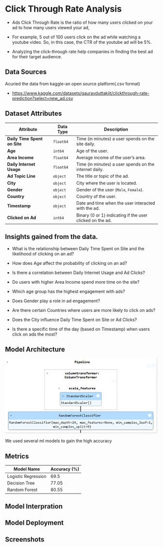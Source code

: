 
# Click Through Rate Analysis
- Ads Click Through Rate is the ratio of how many users clicked on your ad to how many users viewed your ad,

- For example, 5 out of 100 users click on the ad while watching a youtube video. So, in this case, the CTR of the youtube ad will be 5%.

- Analyzing the click-through rate help companies in finding the best ad for their target audience.
## Data Sources

Acuried the data from kaggle-an open source platform(.csv format)

- https://www.kaggle.com/datasets/gauravduttakiit/clickthrough-rate-prediction?select=new_ad.csv

## Dataset Attributes

| Attribute               | Data Type  | Description |
|-------------------------|-----------|-------------|
| **Daily Time Spent on Site** | `float64`  | Time (in minutes) a user spends on the site daily. |
| **Age**                 | `int64`    | Age of the user. |
| **Area Income**         | `float64`  | Average income of the user’s area. |
| **Daily Internet Usage** | `float64`  | Time (in minutes) a user spends on the internet daily. |
| **Ad Topic Line**       | `object`   | The title or topic of the ad. |
| **City**                | `object`   | City where the user is located. |
| **Gender**              | `object`   | Gender of the user (`Male`, `Female`). |
| **Country**             | `object`   | Country of the user. |
| **Timestamp**           | `object`   | Date and time when the user interacted with the ad. |
| **Clicked on Ad**       | `int64`    | Binary (0 or 1) indicating if the user clicked on the ad. |


## Insights gained from the data.
- What is the relationship between Daily Time Spent on Site and the likelihood of clicking on an ad?

- How does Age affect the probability of clicking on an ad?

- Is there a correlation between Daily Internet Usage and Ad Clicks?

- Do users with higher Area Income spend more time on the site?

- Which age group has the highest engagement with ads?

- Does Gender play a role in ad engagement?
- Are there certain Countries where users are more likely to click on ads?
- Does the City influence Daily Time Spent on Site or Ad Clicks?

- Is there a specific time of the day (based on Timestamp) when users click on ads the most?


## Model Architecture


![App Screenshot](https://github.com/Ram-Pathuri/Ads-Click-Through-Rate-/blob/main/Screenshot%202025-03-19%20175506.png)



We used several ml models to gain the high accuracy


## Metrics


| Model Name            | Accuracy (%) | 
|-----------------------|-------------|
| Logistic Regression  | 69.5        |
| Decision Tree       | 77.05       |
| Random Forest       | 80.55       |

## Model Interpration
## Model Deployment
## Screenshots

